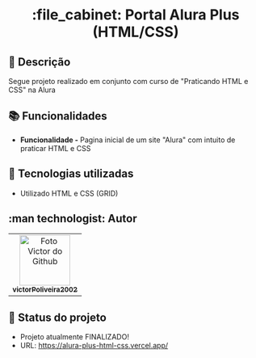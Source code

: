 <h1 align="center">:file_cabinet: Portal Alura Plus (HTML/CSS)</h1>

## :memo: Descrição
Segue projeto realizado em conjunto com curso de "Praticando HTML e CSS" na Alura

## :books: Funcionalidades
* <b>Funcionalidade -</b> Pagina inicial de um site "Alura" com intuito de praticar HTML e CSS

## :wrench: Tecnologias utilizadas
* Utilizado HTML e CSS (GRID)


## :man technologist: Autor
<table>
  <tr>
    <td align="center">
      <a href="https://github.com/victorPoliveira2002">
        <img src="https://avatars.githubusercontent.com/u/72527282?s=400&u=5badd123270b78a82d5a70a8ff70bb45a5bd0d5b&v=4" width="100px;" alt="Foto Victor do Github"/><br>
        <sub>
          <b>victorPoliveira2002</b>
        </sub>
      </a>
    </td>
  </tr>
</table>

## :dart: Status do projeto
 * Projeto atualmente FINALIZADO!
 * URL: https://alura-plus-html-css.vercel.app/
